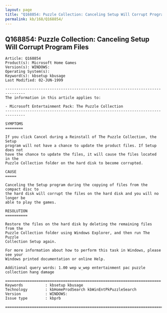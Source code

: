 ```yaml
---
layout: page
title: "Q168854: Puzzle Collection: Canceling Setup Will Corrupt Program Files"
permalink: kb/168/Q168854/
---
```


## Q168854: Puzzle Collection: Canceling Setup Will Corrupt Program Files

	Article: Q168854
	Product(s): Microsoft Home Games
	Version(s): WINDOWS:
	Operating System(s): 
	Keyword(s): kbsetup kbusage
	Last Modified: 02-JUN-1999
	
	-------------------------------------------------------------------------------
	The information in this article applies to:
	
	- Microsoft Entertainment Pack: The Puzzle Collection 
	-------------------------------------------------------------------------------
	
	SYMPTOMS
	========
	
	If you click Cancel during a Reinstall of The Puzzle Collection, the Setup
	program will not have a chance to update the product files. If Setup does not
	have the chance to update the files, it will cause the files located in the
	Puzzle Collection folder on the hard disk to become corrupted.
	
	CAUSE
	=====
	
	Canceling the Setup program during the copying of files from the compact disc to
	the hard disk will corrupt the files on the hard disk and you will no longer be
	able to play the games.
	
	RESOLUTION
	==========
	
	Restore the files on the hard disk by deleting the remaining files from the
	Puzzle Collection folder using Windows Explorer, and then run The Puzzle
	Collection Setup again.
	
	For more information about how to perform this task in Windows, please see your
	Windows printed documentation or online Help.
	
	Additional query words: 1.00 wep w_wep entertainment pac puzzle collection hang damage
	
	======================================================================
	Keywords          : kbsetup kbusage 
	Technology        : kbHomeProdSearch kbWinEntPkPuzzleSearch
	Version           : WINDOWS:
	Issue type        : kbprb
	
	=============================================================================
	
